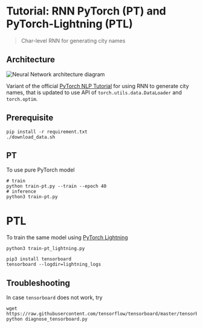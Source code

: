 # Tutorial: RNN PyTorch (PT) and PyTorch-Lightning (PTL)
> Char-level RNN for generating city names

## Architecture

![Neural Network architecture diagram](https://camo.githubusercontent.com/00874b6b3fe0fbe8fbe65ffdc506f57d3646a18a/68747470733a2f2f692e696d6775722e636f6d2f6a7a56726637662e706e67)

Variant of the official [PyTorch NLP Tutorial](https://pytorch.org/tutorials/intermediate/char_rnn_generation_tutorial.html) for using RNN to generate city names, that is updated to use API of `torch.utils.data.DataLoader` and `torch.optim`.


## Prerequisite

```
pip install -r requirement.txt
./download_data.sh
```

## PT
To use pure PyTorch model
```
# train
python train-pt.py --train --epoch 40
# inference
python3 train-pt.py
```

# PTL
To train the same model using [PyTorch Lightning](https://github.com/williamFalcon/pytorch-lightning)
```
python3 train-pt_lightning.py

pip3 install tensorboard
tensorboard --logdir=lightning_logs
```


## Troubleshooting

In case `tensorboard` does not work, try

```
wget https://raw.githubusercontent.com/tensorflow/tensorboard/master/tensorboard/tools/diagnose_tensorboard.py
python diagnose_tensorboard.py
```

